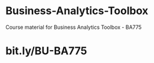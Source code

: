 # Business-Analytics-Toolbox
Course material for Business Analytics Toolbox - BA775


# bit.ly/BU-BA775
